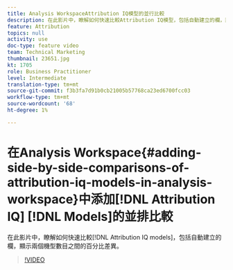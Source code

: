 ```yaml
---
title: Analysis WorkspaceAttribution IQ模型的並行比較
description: 在此影片中，瞭解如何快速比較Attribution IQ模型，包括自動建立的欄，顯示兩個模型數目之間的百分比差異。
feature: Attribution
topics: null
activity: use
doc-type: feature video
team: Technical Marketing
thumbnail: 23651.jpg
kt: 1705
role: Business Practitioner
level: Intermediate
translation-type: tm+mt
source-git-commit: f3b3fa7d91b0cb21005b57768ca23ed6700fcc03
workflow-type: tm+mt
source-wordcount: '68'
ht-degree: 1%

---
```



# 在Analysis Workspace{#adding-side-by-side-comparisons-of-attribution-iq-models-in-analysis-workspace}中添加[!DNL Attribution IQ] [!DNL Models]的並排比較

在此影片中，瞭解如何快速比較[!DNL Attribution IQ models]，包括自動建立的欄，顯示兩個機型數目之間的百分比差異。

>[!VIDEO](https://video.tv.adobe.com/v/23651/?quality=12)
